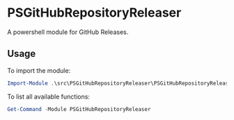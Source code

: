 # PSGitHubRepositoryReleaser

A powershell module for GitHub Releases.

## Usage

To import the module:

```powershell
Import-Module .\src\PSGitHubRepositoryReleaser\PSGitHubRepositoryReleaser.psm1 -Force -Verbose
```

To list all available functions:

```powershell
Get-Command -Module PSGitHubRepositoryReleaser
```
